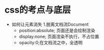 # css的考点与底层

- 如何让元素消失
  1.脱离文档流Document
    - position:absolute; 页面还是会绘制渲染
    - display:none; 页面渲染不执行，不占位置
    - opacity:0;在文档流之中，全透明
